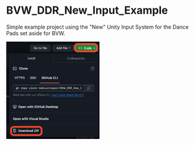 # BVW_DDR_New_Input_Example

Simple example project using the "New" Unity Input System for the Dance Pads set aside for BVW.

<img src="/howToDownloadExample.jpg" width="250">
